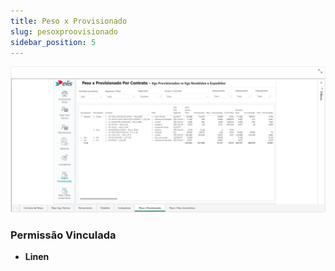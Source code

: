 ```yaml
---
title: Peso x Provisionado
slug: pesoxproovisionado
sidebar_position: 5
---
```


![Alt text](image-5.png)





### Permissão Vinculada

- **Linen**